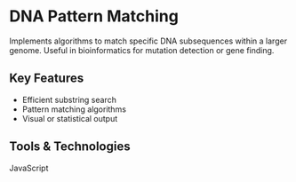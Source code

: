 # DNA Pattern Matching

Implements algorithms to match specific DNA subsequences within a larger genome. Useful in bioinformatics for mutation detection or gene finding.

## Key Features
- Efficient substring search
- Pattern matching algorithms 
- Visual or statistical output

## Tools & Technologies
JavaScript
